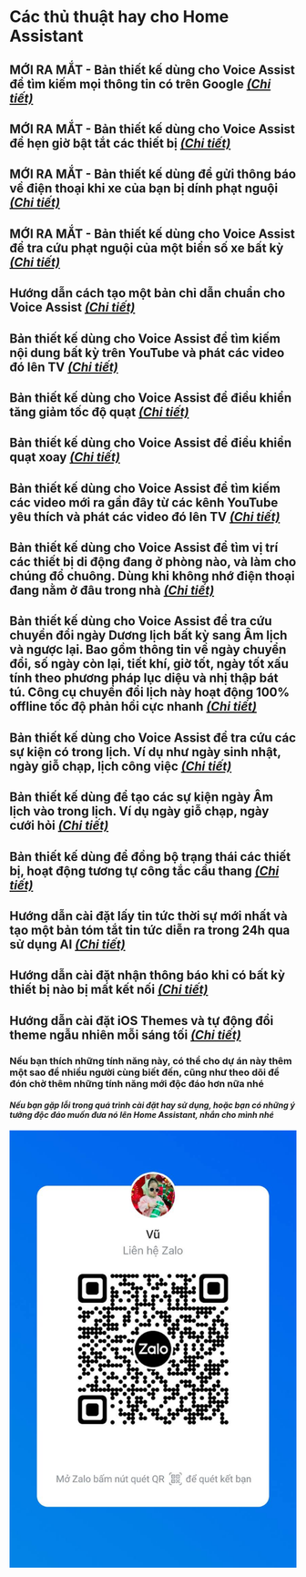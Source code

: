 # Các thủ thuật hay cho Home Assistant

## MỚI RA MẮT - Bản thiết kế dùng cho Voice Assist để tìm kiếm mọi thông tin có trên Google [*(Chi tiết)*](/advanced_google_search_full_llm.yaml)

## MỚI RA MẮT - Bản thiết kế dùng cho Voice Assist để hẹn giờ bật tắt các thiết bị [*(Chi tiết)*](/device_control_timer_full_llm.yaml)

## MỚI RA MẮT - Bản thiết kế dùng để gửi thông báo về điện thoại khi xe của bạn bị dính phạt nguội [*(Chi tiết)*](/traffic_fine_notification.yaml)

## MỚI RA MẮT - Bản thiết kế dùng cho Voice Assist để tra cứu phạt nguội của một biển số xe bất kỳ [*(Chi tiết)*](/traffic_fine_lookup_full_llm.yaml)

## Hướng dẫn cách tạo một bản chỉ dẫn chuẩn cho Voice Assist [*(Chi tiết)*](/home_assistant_voice_instructions.md)

## Bản thiết kế dùng cho Voice Assist để tìm kiếm nội dung bất kỳ trên YouTube và phát các video đó lên TV [*(Chi tiết)*](/advanced_youtube_search_full_llm.yaml)

## Bản thiết kế dùng cho Voice Assist để điều khiển tăng giảm tốc độ quạt [*(Chi tiết)*](/fan_speed_control_full_llm.yaml)

## Bản thiết kế dùng cho Voice Assist để điều khiển quạt xoay [*(Chi tiết)*](/fan_oscillation_control_full_llm.yaml)

## Bản thiết kế dùng cho Voice Assist để tìm kiếm các video mới ra gần đây từ các kênh YouTube yêu thích và phát các video đó lên TV [*(Chi tiết)*](/home_assistant_play_favorite_youtube_channel_videos.md)

## Bản thiết kế dùng cho Voice Assist để tìm vị trí các thiết bị di động đang ở phòng nào, và làm cho chúng đổ chuông. Dùng khi không nhớ điện thoại đang nằm ở đâu trong nhà [*(Chi tiết)*](/home_assistant_device_location_lookup_guide_en.md)

## Bản thiết kế dùng cho Voice Assist để tra cứu chuyển đổi ngày Dương lịch bất kỳ sang Âm lịch và ngược lại. Bao gồm thông tin về ngày chuyển đổi, số ngày còn lại, tiết khí, giờ tốt, ngày tốt xấu tính theo phương pháp lục diệu và nhị thập bát tú. Công cụ chuyển đổi lịch này hoạt động 100% offline tốc độ phản hồi cực nhanh [*(Chi tiết)*](/date_lookup_and_conversion_full_llm.yaml)

## Bản thiết kế dùng cho Voice Assist để tra cứu các sự kiện có trong lịch. Ví dụ như ngày sinh nhật, ngày giỗ chạp, lịch công việc [*(Chi tiết)*](/calendar_events_lookup_full_llm.yaml)

## Bản thiết kế dùng để tạo các sự kiện ngày Âm lịch vào trong lịch. Ví dụ ngày giỗ chạp, ngày cưới hỏi [*(Chi tiết)*](/create_lunar_events.yaml)

## Bản thiết kế dùng để đồng bộ trạng thái các thiết bị, hoạt động tương tự công tắc cầu thang [*(Chi tiết)*](/link_multiple_devices.yaml)

## Hướng dẫn cài đặt lấy tin tức thời sự mới nhất và tạo một bản tóm tắt tin tức diễn ra trong 24h qua sử dụng AI [*(Chi tiết)*](/home_assistant_get_and_summary_daily_news.md)

## Hướng dẫn cài đặt nhận thông báo khi có bất kỳ thiết bị nào bị mất kết nối [*(Chi tiết)*](/home_assistant_unavailable_devices.md)

## Hướng dẫn cài đặt iOS Themes và tự động đổi theme ngẫu nhiên mỗi sáng tối [*(Chi tiết)*](/home_assistant_ios_themes.md)

### **Nếu bạn thích những tính năng này, có thể cho dự án này thêm một sao để nhiều người cùng biết đến, cũng như theo dõi để đón chờ thêm những tính năng mới độc đáo hơn nữa nhé**

#### ***Nếu bạn gặp lỗi trong quá trình cài đặt hay sử dụng, hoặc bạn có những ý tưởng độc đáo muốn đưa nó lên Home Assistant, nhắn cho mình nhé***

![image](images/zl.jpg)

